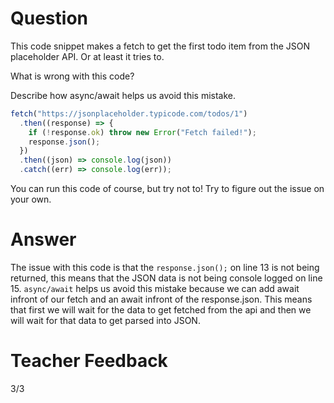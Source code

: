 # Question

This code snippet makes a fetch to get the first todo item from the JSON placeholder API. Or at least it tries to.

What is wrong with this code?

Describe how async/await helps us avoid this mistake.

```js
fetch("https://jsonplaceholder.typicode.com/todos/1")
  .then((response) => {
    if (!response.ok) throw new Error("Fetch failed!");
    response.json();
  })
  .then((json) => console.log(json))
  .catch((err) => console.log(err));
```

You can run this code of course, but try not to! Try to figure out the issue on your own.

# Answer

The issue with this code is that the `response.json();` on line 13 is not being returned, this means that the JSON data is not being console logged on line 15. `async/await` helps us avoid this mistake because we can add await infront of our fetch and an await infront of the response.json. This means that first we will wait for the data to get fetched from the api and then we will wait for that data to get parsed into JSON.

# Teacher Feedback
3/3